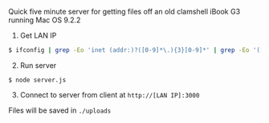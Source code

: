 Quick five minute server for getting files off an old clamshell iBook G3 running Mac OS 9.2.2

1. Get LAN IP 

```bash
$ ifconfig | grep -Eo 'inet (addr:)?([0-9]*\.){3}[0-9]*' | grep -Eo '([0-9]*\.){3}[0-9]*' | grep -v '127.0.0.1'
```

2. Run server

```
$ node server.js
```

3. Connect to server from client at `http://[LAN IP]:3000`

Files will be saved in `./uploads`
